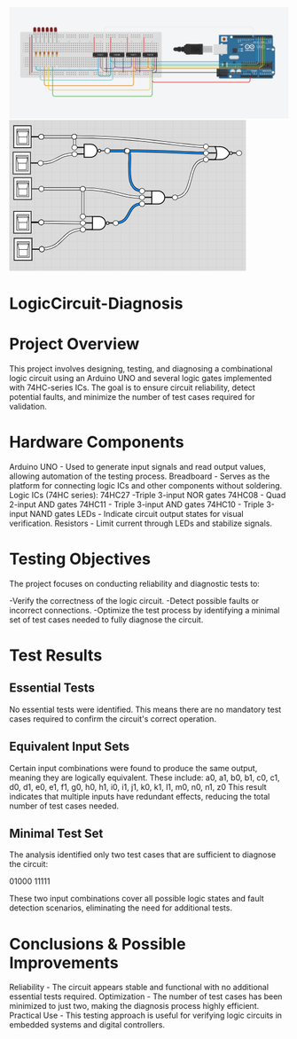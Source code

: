 
![alt text](Schema.jpeg) 
![alt text](<Circuit.PNG>)
# LogicCircuit-Diagnosis

# Project Overview
This project involves designing, testing, and diagnosing a combinational logic circuit using an Arduino UNO and several logic gates implemented with 74HC-series ICs. The goal is to ensure circuit reliability, detect potential faults, and minimize the number of test cases required for validation.

# Hardware Components
Arduino UNO - Used to generate input signals and read output values, allowing automation of the testing process.
Breadboard - Serves as the platform for connecting logic ICs and other components without soldering.
Logic ICs (74HC series):
74HC27 -Triple 3-input NOR gates
74HC08 - Quad 2-input AND gates
74HC11 - Triple 3-input AND gates
74HC10 - Triple 3-input NAND gates
LEDs - Indicate circuit output states for visual verification.
Resistors - Limit current through LEDs and stabilize signals.

# Testing Objectives
The project focuses on conducting reliability and diagnostic tests to:

-Verify the correctness of the logic circuit.
-Detect possible faults or incorrect connections.
-Optimize the test process by identifying a minimal set of test cases needed to fully diagnose the circuit.
# Test Results
## Essential Tests
No essential tests were identified. This means there are no mandatory test cases required to confirm the circuit's correct operation.
## Equivalent Input Sets
Certain input combinations were found to produce the same output, meaning they are logically equivalent. These include:
a0, a1, b0, b1, c0, c1, d0, d1, e0, e1, f1, g0, h0, h1, i0, i1, j1, k0, k1, l1, m0, n0, n1, z0
This result indicates that multiple inputs have redundant effects, reducing the total number of test cases needed.
## Minimal Test Set
The analysis identified only two test cases that are sufficient to diagnose the circuit:

01000
11111

These two input combinations cover all possible logic states and fault detection scenarios, eliminating the need for additional tests.

# Conclusions & Possible Improvements

 Reliability - The circuit appears stable and functional with no additional essential tests required.
 Optimization -  The number of test cases has been minimized to just two, making the diagnosis process highly efficient.
 Practical Use - This testing approach is useful for verifying logic circuits in embedded systems and digital controllers.